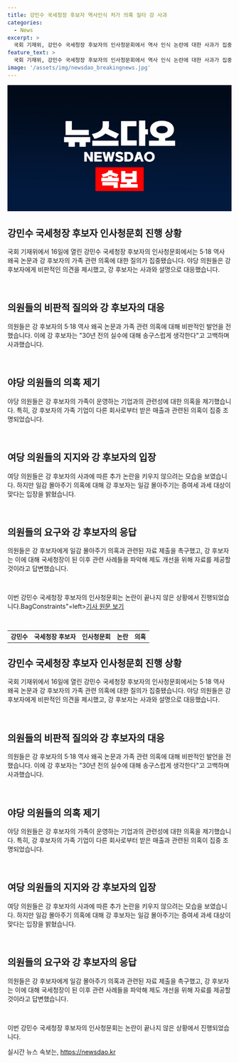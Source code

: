 ```yaml
---
title: 강민수 국세청장 후보자 역사인식 처가 의혹 질타 강 사과
categories:
  - News
excerpt: >
  국회 기재위, 강민수 국세청장 후보자의 인사청문회에서 역사 인식 논란에 대한 사과가 집중되었습니다. 야당은 강 후보자의 5·18 역사 왜곡 논문과 가족의 회사 관련 의혹을 총력으로 추궁했고, 후보자는 30년 전의 작성된 논문으로 인해 송구스러움을 표한다고 말했습니다. 일감 몰아주기 의혹에 대해서도 논의가 이뤄졌지만, 여당은 사과 이후 논란을 확산시키지 않는 모습을 보였습니다. 논란은 계속되고 있지만, 국민의 이목은 계속해서 이 사건을 주목할 전망입니다.
feature_text: >
  국회 기재위, 강민수 국세청장 후보자의 인사청문회에서 역사 인식 논란에 대한 사과가 집중되었습니다. 야당은 강 후보자의 5·18 역사 왜곡 논문과 가족의 회사 관련 의혹을 총력으로 추궁했고, 후보자는 30년 전의 작성된 논문으로 인해 송구스러움을 표한다고 말했습니다. 일감 몰아주기 의혹에 대해서도 논의가 이뤄졌지만, 여당은 사과 이후 논란을 확산시키지 않는 모습을 보였습니다. 논란은 계속되고 있지만, 국민의 이목은 계속해서 이 사건을 주목할 전망입니다.
image: '/assets/img/newsdao_breakingnews.jpg'
---
```


<p><img src="/assets/img/newsdao_breakingnews.jpg" alt="ontimetimes 속보" /></p>

<h2 data-ke-size="size26">강민수 국세청장 후보자 인사청문회 진행 상황</h2>

<p>국회 기재위에서 16일에 열린 강민수 국세청장 후보자의 인사청문회에서는 5·18 역사 왜곡 논문과 강 후보자의 가족 관련 의혹에 대한 질의가 집중됐습니다. 야당 의원들은 강 후보자에게 비판적인 의견을 제시했고, 강 후보자는 사과와 설명으로 대응했습니다.</p>

<p data-ke-size="size16">&nbsp;</p>

<h2 data-ke-size="size26">의원들의 비판적 질의와 강 후보자의 대응</h2>

<p>의원들은 강 후보자의 5·18 역사 왜곡 논문과 가족 관련 의혹에 대해 비판적인 발언을 전했습니다. 이에 강 후보자는 "30년 전의 실수에 대해 송구스럽게 생각한다"고 고백하며 사과했습니다.</p>

<p data-ke-size="size16">&nbsp;</p>

<h2 data-ke-size="size26">야당 의원들의 의혹 제기</h2>

<p>야당 의원들은 강 후보자의 가족이 운영하는 기업과의 관련성에 대한 의혹을 제기했습니다. 특히, 강 후보자의 가족 기업이 다른 회사로부터 받은 매출과 관련된 의혹이 집중 조명되었습니다.</p>

<p data-ke-size="size16">&nbsp;</p>

<h2 data-ke-size="size26">여당 의원들의 지지와 강 후보자의 입장</h2>

<p>여당 의원들은 강 후보자의 사과에 따른 추가 논란을 키우지 않으려는 모습을 보였습니다. 하지만 일감 몰아주기 의혹에 대해 강 후보자는 일감 몰아주기는 증여세 과세 대상이 맞다는 입장을 밝혔습니다.</p>

<p data-ke-size="size16">&nbsp;</p>

<h2 data-ke-size="size26">의원들의 요구와 강 후보자의 응답</h2>

<p>의원들은 강 후보자에게 일감 몰아주기 의혹과 관련된 자료 제출을 촉구했고, 강 후보자는 이에 대해 국세청장이 된 이후 관련 사례들을 파악해 제도 개선을 위해 자료를 제공할 것이라고 답변했습니다. </p>

<p data-ke-size="size16">&nbsp;</p>

<p>이번 강민수 국세청장 후보자의 인사청문회는 논란이 끝나지 않은 상황에서 진행되었습니다.BagConstraints"=left><a href="https://www.bigkinds.or.kr/" target="_blank">기사 원문 보기</a></p></p>

<p data-ke-size="size16">&nbsp;</p>

<table>
    <tbody>
        <tr>
            <td style="text-align: center; height: 17px;"><b>강민수</b></td>
            <td style="text-align: center; height: 17px;"><b>국세청장 후보자</b></td>
            <td style="text-align: center; height: 17px;"><b>인사청문회</b></td>
            <td style="text-align: center; height: 17px;"><b>논란</b></td>
            <td style="text-align: center; height: 17px;"><b>의혹</b></td>
        </tr>
    </tbody>
</table>

<h2 data-ke-size="size26">강민수 국세청장 후보자 인사청문회 진행 상황</h2>

<p>국회 기재위에서 16일에 열린 강민수 국세청장 후보자의 인사청문회에서는 5·18 역사 왜곡 논문과 강 후보자의 가족 관련 의혹에 대한 질의가 집중됐습니다. 야당 의원들은 강 후보자에게 비판적인 의견을 제시했고, 강 후보자는 사과와 설명으로 대응했습니다.</p>

<p data-ke-size="size16">&nbsp;</p>

<h2 data-ke-size="size26">의원들의 비판적 질의와 강 후보자의 대응</h2>

<p>의원들은 강 후보자의 5·18 역사 왜곡 논문과 가족 관련 의혹에 대해 비판적인 발언을 전했습니다. 이에 강 후보자는 "30년 전의 실수에 대해 송구스럽게 생각한다"고 고백하며 사과했습니다.</p>

<p data-ke-size="size16">&nbsp;</p>

<h2 data-ke-size="size26">야당 의원들의 의혹 제기</h2>

<p>야당 의원들은 강 후보자의 가족이 운영하는 기업과의 관련성에 대한 의혹을 제기했습니다. 특히, 강 후보자의 가족 기업이 다른 회사로부터 받은 매출과 관련된 의혹이 집중 조명되었습니다.</p>

<p data-ke-size="size16">&nbsp;</p>

<h2 data-ke-size="size26">여당 의원들의 지지와 강 후보자의 입장</h2>

<p>여당 의원들은 강 후보자의 사과에 따른 추가 논란을 키우지 않으려는 모습을 보였습니다. 하지만 일감 몰아주기 의혹에 대해 강 후보자는 일감 몰아주기는 증여세 과세 대상이 맞다는 입장을 밝혔습니다.</p>

<p data-ke-size="size16">&nbsp;</p>

<h2 data-ke-size="size26">의원들의 요구와 강 후보자의 응답</h2>

<p>의원들은 강 후보자에게 일감 몰아주기 의혹과 관련된 자료 제출을 촉구했고, 강 후보자는 이에 대해 국세청장이 된 이후 관련 사례들을 파악해 제도 개선을 위해 자료를 제공할 것이라고 답변했습니다. </p>

<p data-ke-size="size16">&nbsp;</p>

<p>이번 강민수 국세청장 후보자의 인사청문회는 논란이 끝나지 않은 상황에서 진행되었습니다.</p>
실시간 뉴스 속보는, <a href="https://newsdao.kr" rel="dofollow">https://newsdao.kr</a>


